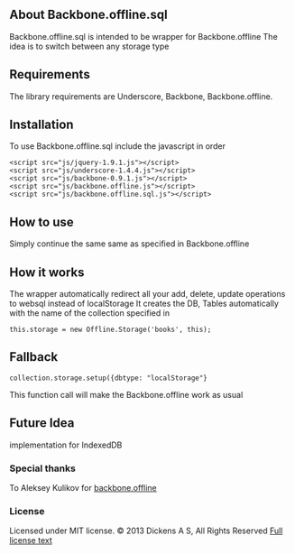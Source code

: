 ## About Backbone.offline.sql
Backbone.offline.sql is intended to be wrapper for Backbone.offline
The idea is to switch between any storage type

## Requirements

The library requirements are Underscore, Backbone, Backbone.offline.

## Installation

To use Backbone.offline.sql include the javascript in order
````
<script src="js/jquery-1.9.1.js"></script>
<script src="js/underscore-1.4.4.js"></script>
<script src="js/backbone-0.9.1.js"></script>
<script src="js/backbone.offline.js"></script>
<script src="js/backbone.offline.sql.js"></script>
````

## How to use

Simply continue the same same as specified in Backbone.offline

## How it works

The wrapper automatically redirect all your add, delete, update operations to websql instead of localStorage
It creates the DB, Tables automatically with the name of the collection specified in
````
this.storage = new Offline.Storage('books', this);
````

## Fallback

````
collection.storage.setup({dbtype: "localStorage"}
````

This function call will make the Backbone.offline work as usual

## Future Idea

implementation for IndexedDB

### Special thanks

To Aleksey Kulikov for [backbone.offline](https://raw.github.com/Ask11/backbone.offline)

### License

Licensed under MIT license. © 2013 Dickens A S, All Rights Reserved
[Full license text](https://github.com/dickensas/backbone.offline.sql/blob/master/LICENSE.md)
